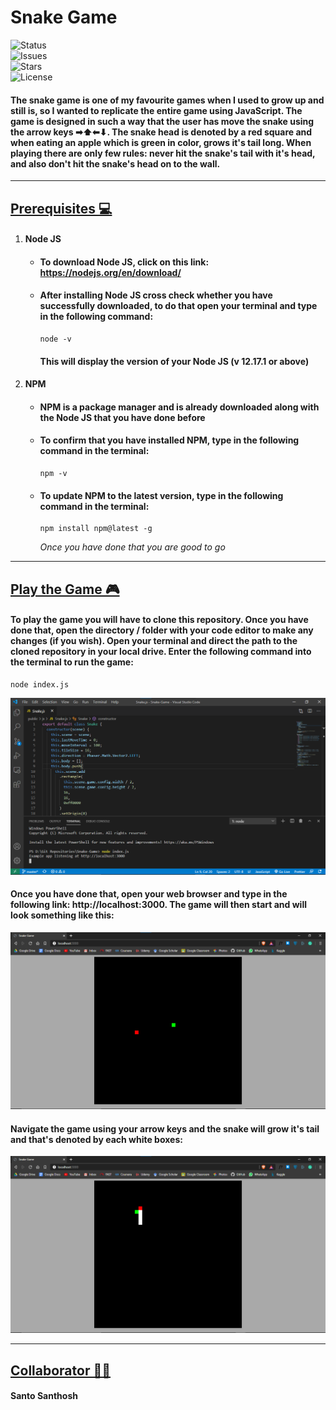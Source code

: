 # Snake Game



![Status](https://img.shields.io/badge/status-completed-red)<br>
![Issues](https://img.shields.io/github/issues/santomat-5111/Snake-Game)<br>
![Stars](https://img.shields.io/github/stars/santomat-5111/Snake-Game)<br>
![License](https://img.shields.io/github/license/santomat-5111/Snake-Game)<br>

#### The snake game is one of my favourite games when I used to grow up and still is, so I wanted to replicate the entire game using JavaScript. The game is designed in such a way that the user has move the snake using the arrow keys ➡⬆⬅⬇.  The snake head is denoted by a red square and when eating an apple which is green in color, grows it's tail long. When playing there are only few rules: never hit the snake's tail with it's head, and also don't hit the snake's head on to the wall.

------

## <u>Prerequisites 💻</u>

1. #### Node JS

   - #### To download Node JS, click on this link: https://nodejs.org/en/download/

   - #### After installing Node JS cross check whether you have successfully downloaded, to do that open your terminal and type in the following command:

     ```
     node -v
     ```

     #### This will display the version of your Node JS (v 12.17.1 or above)

2. #### NPM

   - #### NPM is a package manager and is already downloaded along with the Node JS that you have done before

   - #### To confirm that you have installed NPM, type in the following command in the terminal:

     ```
     npm -v
     ```

   - #### To update NPM to the latest version, type in the following command in the terminal:

     ```
     npm install npm@latest -g
     ```

     *Once you have done that you are good to go*

------



## <u>Play the Game 🎮</u>

#### To play the game you will have to clone this repository. Once you have done that, open the directory / folder with your code editor to make any changes (if you wish). Open your terminal and direct the path to the cloned repository in your local drive. Enter the following command into the terminal to run the game:

```
node index.js
```

![Use your terminal](images/terminal.png)

####  Once you have done that, open your web browser and type in the following link: **http://localhost:3000**. The game will then start and will look something like this:

![starting game](images/image.png)

#### Navigate the game using your arrow keys and the snake will grow it's tail and that's denoted by each white boxes: 

![Playing Game](images/snake.png)

------



## <u>Collaborator 👨‍💻</u>

#### Santo Santhosh

